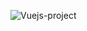![Vuejs-project](https://user-images.githubusercontent.com/58784086/122408351-98baa900-cf82-11eb-833b-435237322056.gif)
